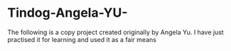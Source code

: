 # Tindog-Angela-YU-
The following is a copy project created  originally by Angela Yu. I have just practised it for learning and used it as a fair means  
